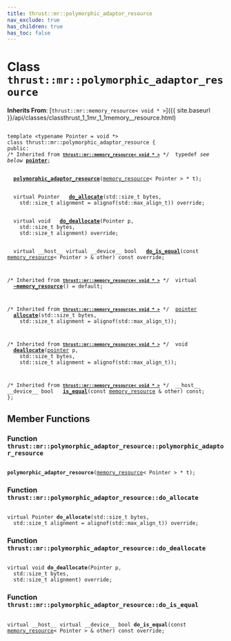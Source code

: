 ```yaml
---
title: thrust::mr::polymorphic_adaptor_resource
nav_exclude: true
has_children: true
has_toc: false
---
```


# Class `thrust::mr::polymorphic_adaptor_resource`

**Inherits From**:
[`thrust::mr::memory_resource< void * >`]({{ site.baseurl }}/api/classes/classthrust_1_1mr_1_1memory__resource.html)

<code class="doxybook">
<span>template &lt;typename Pointer = void &#42;&gt;</span>
<span>class thrust::mr::polymorphic&#95;adaptor&#95;resource {</span>
<span>public:</span><span class="doxybook-comment"><code>&nbsp;&nbsp;</code>
/* Inherited from <code><b><a href="{{ site.baseurl }}/api/classes/classthrust_1_1mr_1_1memory__resource.html">thrust::mr::memory&#95;resource&lt; void &#42; &gt;</a></b></code> */</span><span>&nbsp;&nbsp;typedef <i>see below</i> <b><a href="{{ site.baseurl }}/api/classes/classthrust_1_1mr_1_1memory__resource.html#typedef-pointer">pointer</a></b>;</span>
<br>
<span>&nbsp;&nbsp;<b><a href="{{ site.baseurl }}/api/classes/classthrust_1_1mr_1_1polymorphic__adaptor__resource.html#function-polymorphic-adaptor-resource">polymorphic&#95;adaptor&#95;resource</a></b>(<a href="{{ site.baseurl }}/api/classes/classthrust_1_1mr_1_1memory__resource.html">memory_resource</a>< Pointer > * t);</span>
<br>
<span>&nbsp;&nbsp;virtual Pointer </span><span>&nbsp;&nbsp;<b><a href="{{ site.baseurl }}/api/classes/classthrust_1_1mr_1_1polymorphic__adaptor__resource.html#function-do-allocate">do&#95;allocate</a></b>(std::size_t bytes,</span>
<span>&nbsp;&nbsp;&nbsp;&nbsp;std::size_t alignment = alignof(std::max&#95;align&#95;t)) override;</span>
<br>
<span>&nbsp;&nbsp;virtual void </span><span>&nbsp;&nbsp;<b><a href="{{ site.baseurl }}/api/classes/classthrust_1_1mr_1_1polymorphic__adaptor__resource.html#function-do-deallocate">do&#95;deallocate</a></b>(Pointer p,</span>
<span>&nbsp;&nbsp;&nbsp;&nbsp;std::size_t bytes,</span>
<span>&nbsp;&nbsp;&nbsp;&nbsp;std::size_t alignment) override;</span>
<br>
<span>&nbsp;&nbsp;virtual __host__ virtual __device__ bool </span><span>&nbsp;&nbsp;<b><a href="{{ site.baseurl }}/api/classes/classthrust_1_1mr_1_1polymorphic__adaptor__resource.html#function-do-is-equal">do&#95;is&#95;equal</a></b>(const <a href="{{ site.baseurl }}/api/classes/classthrust_1_1mr_1_1memory__resource.html">memory_resource</a>< Pointer > & other) const override;</span>
<br>
<span class="doxybook-comment"><code>&nbsp;&nbsp;</code>
/* Inherited from <code><b><a href="{{ site.baseurl }}/api/classes/classthrust_1_1mr_1_1memory__resource.html">thrust::mr::memory&#95;resource&lt; void &#42; &gt;</a></b></code> */</span><span>&nbsp;&nbsp;virtual </span><span>&nbsp;&nbsp;<b><a href="{{ site.baseurl }}/api/classes/classthrust_1_1mr_1_1memory__resource.html#function-~memory-resource">~memory&#95;resource</a></b>() = default;</span>
<br>
<span class="doxybook-comment"><code>&nbsp;&nbsp;</code>
/* Inherited from <code><b><a href="{{ site.baseurl }}/api/classes/classthrust_1_1mr_1_1memory__resource.html">thrust::mr::memory&#95;resource&lt; void &#42; &gt;</a></b></code> */</span><span>&nbsp;&nbsp;<a href="{{ site.baseurl }}/api/classes/classthrust_1_1mr_1_1memory__resource.html#typedef-pointer">pointer</a> </span><span>&nbsp;&nbsp;<b><a href="{{ site.baseurl }}/api/classes/classthrust_1_1mr_1_1memory__resource.html#function-allocate">allocate</a></b>(std::size_t bytes,</span>
<span>&nbsp;&nbsp;&nbsp;&nbsp;std::size_t alignment = alignof(std::max&#95;align&#95;t));</span>
<br>
<span class="doxybook-comment"><code>&nbsp;&nbsp;</code>
/* Inherited from <code><b><a href="{{ site.baseurl }}/api/classes/classthrust_1_1mr_1_1memory__resource.html">thrust::mr::memory&#95;resource&lt; void &#42; &gt;</a></b></code> */</span><span>&nbsp;&nbsp;void </span><span>&nbsp;&nbsp;<b><a href="{{ site.baseurl }}/api/classes/classthrust_1_1mr_1_1memory__resource.html#function-deallocate">deallocate</a></b>(<a href="{{ site.baseurl }}/api/classes/classthrust_1_1mr_1_1memory__resource.html#typedef-pointer">pointer</a> p,</span>
<span>&nbsp;&nbsp;&nbsp;&nbsp;std::size_t bytes,</span>
<span>&nbsp;&nbsp;&nbsp;&nbsp;std::size_t alignment = alignof(std::max&#95;align&#95;t));</span>
<br>
<span class="doxybook-comment"><code>&nbsp;&nbsp;</code>
/* Inherited from <code><b><a href="{{ site.baseurl }}/api/classes/classthrust_1_1mr_1_1memory__resource.html">thrust::mr::memory&#95;resource&lt; void &#42; &gt;</a></b></code> */</span><span>&nbsp;&nbsp;__host__ __device__ bool </span><span>&nbsp;&nbsp;<b><a href="{{ site.baseurl }}/api/classes/classthrust_1_1mr_1_1memory__resource.html#function-is-equal">is&#95;equal</a></b>(const <a href="{{ site.baseurl }}/api/classes/classthrust_1_1mr_1_1memory__resource.html">memory_resource</a> & other) const;</span>
<span>};</span>
</code>

## Member Functions

<h3 id="function-polymorphic-adaptor-resource">
Function <code>thrust::mr::polymorphic&#95;adaptor&#95;resource::polymorphic&#95;adaptor&#95;resource</code>
</h3>

<code class="doxybook">
<span><b>polymorphic_adaptor_resource</b>(<a href="{{ site.baseurl }}/api/classes/classthrust_1_1mr_1_1memory__resource.html">memory_resource</a>< Pointer > * t);</span></code>
<h3 id="function-do-allocate">
Function <code>thrust::mr::polymorphic&#95;adaptor&#95;resource::do&#95;allocate</code>
</h3>

<code class="doxybook">
<span>virtual Pointer </span><span><b>do_allocate</b>(std::size_t bytes,</span>
<span>&nbsp;&nbsp;std::size_t alignment = alignof(std::max&#95;align&#95;t)) override;</span></code>
<h3 id="function-do-deallocate">
Function <code>thrust::mr::polymorphic&#95;adaptor&#95;resource::do&#95;deallocate</code>
</h3>

<code class="doxybook">
<span>virtual void </span><span><b>do_deallocate</b>(Pointer p,</span>
<span>&nbsp;&nbsp;std::size_t bytes,</span>
<span>&nbsp;&nbsp;std::size_t alignment) override;</span></code>
<h3 id="function-do-is-equal">
Function <code>thrust::mr::polymorphic&#95;adaptor&#95;resource::do&#95;is&#95;equal</code>
</h3>

<code class="doxybook">
<span>virtual __host__ virtual __device__ bool </span><span><b>do_is_equal</b>(const <a href="{{ site.baseurl }}/api/classes/classthrust_1_1mr_1_1memory__resource.html">memory_resource</a>< Pointer > & other) const override;</span></code>

